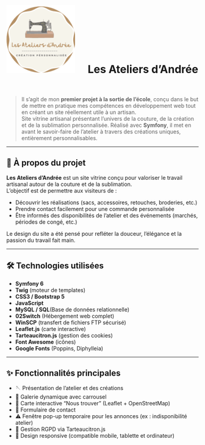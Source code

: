 # <img src="./public/divers/images/logo.png" alt="Logo Les Ateliers d'Andrée" width="180"> &nbsp;&nbsp;&nbsp; Les Ateliers d’Andrée<br><br>

> Il s’agit de mon **premier projet à la sortie de l’école**, conçu dans le but de mettre en pratique mes compétences en développement web tout en créant un site réellement utile à un artisan.<br>
> Site vitrine artisanal présentant l’univers de la couture, de la création et de la sublimation personnalisée.
> Réalisé avec **Symfony**, il met en avant le savoir-faire de l’atelier à travers des créations uniques, entièrement personnalisables.


---

## 🌸 À propos du projet

**Les Ateliers d’Andrée** est un site vitrine conçu pour valoriser le travail artisanal autour de la couture et de la sublimation.  
L’objectif est de permettre aux visiteurs de :
- Découvrir les réalisations (sacs, accessoires, retouches, broderies, etc.)
- Prendre contact facilement pour une commande personnalisée
- Être informés des disponibilités de l’atelier et des événements (marchés, périodes de congé, etc.)

Le design du site a été pensé pour refléter la douceur, l’élégance et la passion du travail fait main.

---

## 🛠️ Technologies utilisées

- **Symfony 6**
- **Twig** (moteur de templates)
- **CSS3 / Bootstrap 5**
- **JavaScript**
- **MySQL / SQL**(Base de données relationnelle)  
- **02Switch** (Hébergement web complet) 
- **WinSCP** (transfert de fichiers FTP sécurisé)
- **Leaflet.js** (carte interactive)
- **Tarteaucitron.js** (gestion des cookies)
- **Font Awesome** (icônes)
- **Google Fonts** (Poppins, Diphylleia)
  
---

## ✨ Fonctionnalités principales

- 🪡 Présentation de l’atelier et des créations  
- 📸 Galerie dynamique avec carrousel 
- 📍 Carte interactive “Nous trouver” (Leaflet + OpenStreetMap)  
- 💬 Formulaire de contact  
- ⚠️ Fenêtre pop-up temporaire pour les annonces (ex : indisponibilité atelier)  
- 🍪 Gestion RGPD via Tarteaucitron.js  
- 📱 Design responsive (compatible mobile, tablette et ordinateur)


